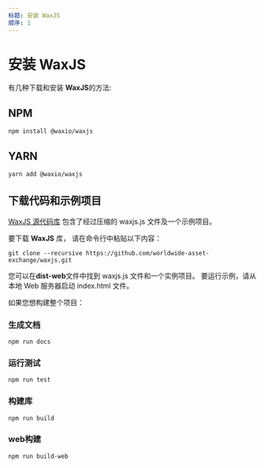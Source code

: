 ```yaml
---
标题: 安装 WaxJS
顺序: 1
---
```


# 安装 WaxJS

有几种下载和安装 **WaxJS**的方法:

## NPM

```bash
npm install @waxio/waxjs
```

## YARN

```bash
yarn add @waxio/waxjs
```

## 下载代码和示例项目

 <a href="https://github.com/worldwide-asset-exchange/waxjs" target="_blank">WaxJS 源代码库</a> 包含了经过压缩的 <span class="codeSample">waxjs.js</span> 文件及一个示例项目。 

要下载 **WaxJS** 库， 请在命令行中粘贴以下内容：

```
git clone --recursive https://github.com/worldwide-asset-exchange/waxjs.git
```

您可以在**dist-web**文件中找到 <span class="codeSample">waxjs.js</span> 文件和一个实例项目。 要运行示例，请从本地 Web 服务器启动 <span class="codeSample">index.html</span> 文件。

如果您想构建整个项目：

### 生成文档

``` 
npm run docs
```

### 运行测试

``` 
npm run test 
```

### 构建库

``` 
npm run build
```

### web构建

``` 
npm run build-web
```





